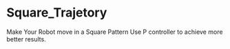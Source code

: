 # Square_Trajetory
Make Your Robot move in a Square Pattern
Use P controller to achieve more better results.
